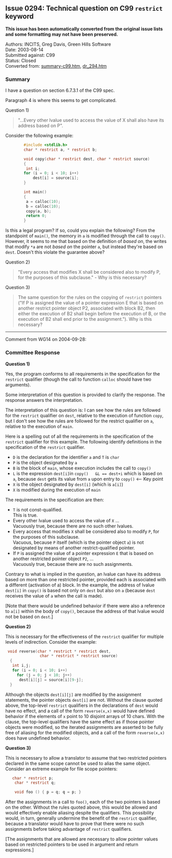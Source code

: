## Issue 0294: Technical question on C99 `restrict` keyword

**This issue has been automatically converted from the original issue lists and some formatting may not have been preserved.**

Authors: INCITS, Greg Davis, Green Hills Software  
Date: 2003-08-14  
Submitted against: C99  
Status: Closed  
Converted from: [summary-c99.htm](https://www.open-std.org/jtc1/sc22/wg14/www/docs/summary-c99.htm), [dr_294.htm](https://www.open-std.org/jtc1/sc22/wg14/www/docs/dr_294.htm)

### Summary

I have a question on section 6.7.3.1 of the C99 spec.

Paragraph 4 is where this seems to get complicated.

Question 1\)

> "...Every other lvalue used to access the value of X shall also have its address
> based on P".

Consider the following example:

```c
        #include <stdlib.h>
        char * restrict a, * restrict b;

        void copy(char * restrict dest, char * restrict source)
        {
         int i;
        for (i = 0; i < 10; i++)
            dest[i] = source[i];
        }

        int main()
        {
         a = calloc(10);
         b = calloc(10);
         copy(a, b);
         return 0;
        }
```

Is this a legal program? If so, could you explain the following? From the
standpoint of `main()`, the memory in `a` is modified through the call to
`copy()`. However, it seems to me that based on the definition of *based on*,
the writes that modify `*a` are not *based on* the pointer `a`, but instead
they're based on `dest`. Doesn't this violate the guarantee above?

Question 2\)

> "Every access that modifies X shall be considered also to modify P, for the
> purposes of this subclause." \- Why is this necessary?

Question 3\)

> The same question for the rules on the copying of `restrict` pointers ("If P is
> assigned the value of a pointer expression E that is based on another restrict
> pointer object P2, associated with block B2, then either the execution of B2
> shall begin before the execution of B, or the execution of B2 shall end prior to
> the assignment."). Why is this necessary?

---

Comment from WG14 on 2004-09-28:

### Committee Response

**Question 1\)**

Yes, the program conforms to all requirements in the specification for the
`restrict` qualifier (though the call to function `calloc` should have two
arguments).

Some interpretation of this question is provided to clarify the response. The
response answers the interpretation.

The interpretation of this question is: I can see how the rules are followed for
the `restrict` qualifier on `dest`, relative to the execution of function
`copy`, but I don't see how the rules are followed for the restrict qualifier on
`a`, relative to the execution of `main`.

Here is a spelling out of all the requirements in the specification of the
`restrict` qualifier for this example. The following identify definitions in the
specification of the `restrict` qualifier.

* `D` is the declaration for the identifier `a` and `T` is `char`
* `P` is the object designated by `a`
* `B` is the block of `main`, whose execution includes the call to `copy()`
* `L` is the expression `dest[i]`in `copy()  
   &L == dest+i` which is based on `a`, because `dest` gets its value from `a` upon entry to `copy()` \<-- Key point
* `X` is the object designated by `dest[i]` (which is `a[i]`)
* `X` is modified during the execution of `main`

The requirements in the specification are then:

* `T` is not const-qualified.  
   This is true.
* Every other lvalue used to access the value of `X` ...  
   Vacuously true, because there are no such other lvalues.
* Every access that modifies `X` shall be considered also to modify `P`, for the purposes of this subclause.  
   Vacuous, because `P` itself (which is the pointer object `a`) is not designated by means of another restrict-qualified pointer.
* If `P` is assigned the value of a pointer expression `E` that is based on another restricted pointer object `P2`, ...  
   Vacuously true, because there are no such assignments.

Contrary to what is implied in the question, an lvalue can have its address
based on more than one restricted pointer, provided each is associated with a
different (activation of a) block. In the example, the address of lvalue
`dest[i]` in `copy()` is based not only on `dest` but also on `a` (because
`dest` receives the value of `a` when the call is made).

\[Note that there would be undefined behavior if there were also a reference to
`a[i]` within the body of `copy()`, because the address of that lvalue would not
be based on `dest`.]

**Question 2\)**

This is necessary for the effectiveness of the `restrict` qualifier for multiple
levels of indirection. Consider the example:

```c
 void reverse(char * restrict * restrict dest,
               char * restrict * restrict source)
  {
   int i,j;
   for (i = 0; i < 10; i++)
     for (j = 0; j < 10; j++)
      dest[i][j] = source[i][9-j];
  }
```

Although the objects `dest[i][j]` are modified by the assignment statements, the
pointer objects `dest[i]` are not. Without the clause quoted above, the
top-level `restrict` qualifiers in the declarations of `dest` would have no
effect, and a call of the form `reverse(x,x)` would have defined behavior if the
elements of `x` point to 10 disjoint arrays of 10 chars. With the clause, the
top-level qualifiers have the same effect as if those pointer objects were
modified, so the iterated assignments are asserted to be fully free of aliasing
for the modified objects, and a call of the form `reverse(x,x)` does have
undefined behavior.

**Question 3\)**

This is necessary to allow a translator to assume that two restricted pointers
declared in the same scope cannot be used to alias the same object. Consider an
extreme example for file scope pointers:

```c
   char * restrict p;
    char * restrict q;

    void foo () { p = q; q = p; }
```

After the assignments in a call to `foo()`, each of the two pointers is based on
the other. Without the rules quoted above, this would be allowed and would
effectively enable aliasing despite the qualifiers. This possibility would, in
turn, generally undermine the benefit of the `restrict` qualifier, because a
translator would have to prove that there were no such assignments before taking
advantage of `restrict` qualifiers.

\[The assignments that are allowed are necessary to allow pointer values based
on restricted pointers to be used in argument and return expressions.]
